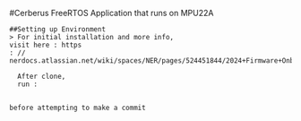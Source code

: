 #Cerberus
FreeRTOS Application that runs on MPU22A

	##Setting up Environment
	> For initial installation and more info,
	visit here : https
	: // nerdocs.atlassian.net/wiki/spaces/NER/pages/524451844/2024+Firmware+Onboarding+Master

	  After clone,
	  run : 

``` precommit install
```

	before attempting to make a commit
